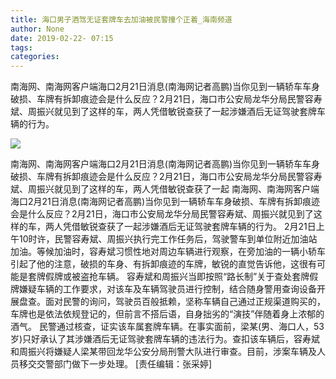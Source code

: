 ```yaml
---
title: 海口男子酒驾无证套牌车去加油被民警撞个正着_海南频道
author: None
date: 2019-02-22- 07:15
tags: 
categories: 
---
```

南海网、南海网客户端海口2月21日消息(南海网记者高鹏)当你见到一辆轿车车身破损、车牌有拆卸痕迹会是什么反应？2月21日，海口市公安局龙华分局民警容寿斌、周振兴就见到了这样的车，两人凭借敏锐查获了一起涉嫌酒后无证驾驶套牌车辆的行为。
<!-- more -->
                
<img align="center" border="0" src="http://p2.ifengimg.com/a/2016/0810/204c433878d5cf9size1_w16_h16.png" />
                
            
南海网、南海网客户端海口2月21日消息(南海网记者高鹏)当你见到一辆轿车车身破损、车牌有拆卸痕迹会是什么反应？2月21日，海口市公安局龙华分局民警容寿斌、周振兴就见到了这样的车，两人凭借敏锐查获了一起
南海网、南海网客户端海口2月21日消息(南海网记者高鹏)当你见到一辆轿车车身破损、车牌有拆卸痕迹会是什么反应？2月21日，海口市公安局龙华分局民警容寿斌、周振兴就见到了这样的车，两人凭借敏锐查获了一起涉嫌酒后无证驾驶套牌车辆的行为。
2月21日上午10时许，民警容寿斌、周振兴执行完工作任务后，驾驶警车到单位附近加油站加油。等候加油时，容寿斌习惯性地对周边车辆进行观察，在旁加油的一辆小轿车引起了他的注意，破损的车身、有拆卸痕迹的车牌，敏锐的直觉告诉他，这很有可能是套牌假牌或被盗抢车辆。
容寿斌和周振兴当即按照“路长制”关于查处套牌假牌嫌疑车辆的工作要求，对该车及车辆驾驶员进行控制，结合随身警用查询设备开展盘查。面对民警的询问，驾驶员百般抵赖，坚称车辆自己通过正规渠道购买的，车牌也是依法依规登记的，但前言不搭后语，自身拙劣的“演技”伴随着身上浓郁的酒气。
民警通过核查，证实该车属套牌车辆。在事实面前，梁某(男、海口人，53岁)只好承认了其涉嫌酒后无证驾驶套牌车辆的违法行为。查扣该车辆后，容寿斌和周振兴将嫌疑人梁某带回龙华公安分局刑警大队进行审查。目前，涉案车辆及人员移交交警部门做下一步处理。
[责任编辑：张采婷]
            
